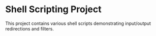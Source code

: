# Shell Scripting Project

This project contains various shell scripts demonstrating input/output redirections and filters.

